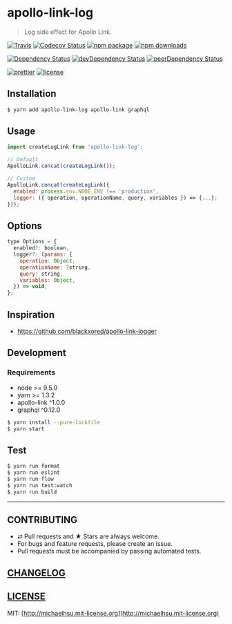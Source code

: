 # apollo-link-log

> Log side effect for Apollo Link.

[![Travis][build-badge]][build]
[![Codecov Status][codecov-badge]][codecov]
[![npm package][npm-badge]][npm]
[![npm downloads][npm-downloads]][npm]

[![Dependency Status][dependency-badge]][dependency]
[![devDependency Status][devdependency-badge]][devdependency]
[![peerDependency Status][peerdependency-badge]][peerdependency]

[![prettier][prettier-badge]][prettier]
[![license][license-badge]][license]

## Installation

```sh
$ yarn add apollo-link-log apollo-link graphql
```

## Usage

```js
import createLogLink from 'apollo-link-log';

// Default
ApolloLink.concat(createLogLink());

// Custom
ApolloLink.concat(createLogLink({
  enabled: process.env.NODE_ENV !== 'production',
  logger: ({ operation, operationName, query, variables }) => {...};
}));
```

## Options

```js
type Options = {
  enabled?: boolean,
  logger?: (params: {
    operation: Object,
    operationName: ?string,
    query: string,
    variables: Object,
  }) => void,
};
```

## Inspiration

* https://github.com/blackxored/apollo-link-logger

## Development

### Requirements

* node >= 9.5.0
* yarn >= 1.3.2
* apollo-link ^1.0.0
* graphql ^0.12.0

```sh
$ yarn install --pure-lockfile
$ yarn start
```

## Test

```sh
$ yarn run format
$ yarn run eslint
$ yarn run flow
$ yarn run test:watch
$ yarn run build
```

---

## CONTRIBUTING

* ⇄ Pull requests and ★ Stars are always welcome.
* For bugs and feature requests, please create an issue.
* Pull requests must be accompanied by passing automated tests.

## [CHANGELOG](CHANGELOG.md)

## [LICENSE](LICENSE)

MIT: [http://michaelhsu.mit-license.org](http://michaelhsu.mit-license.org)

[build-badge]: https://img.shields.io/travis/evenchange4/apollo-link-log/master.svg?style=flat-square
[build]: https://travis-ci.org/evenchange4/apollo-link-log
[npm-badge]: https://img.shields.io/npm/v/apollo-link-log.svg?style=flat-square
[npm]: https://www.npmjs.org/package/apollo-link-log
[codecov-badge]: https://img.shields.io/codecov/c/github/evenchange4/apollo-link-log.svg?style=flat-square
[codecov]: https://codecov.io/github/evenchange4/apollo-link-log?branch=master
[npm-downloads]: https://img.shields.io/npm/dt/apollo-link-log.svg?style=flat-square
[license-badge]: https://img.shields.io/npm/l/apollo-link-log.svg?style=flat-square
[license]: http://michaelhsu.mit-license.org/
[dependency-badge]: https://david-dm.org/evenchange4/apollo-link-log.svg?style=flat-square
[dependency]: https://david-dm.org/evenchange4/apollo-link-log
[devdependency-badge]: https://david-dm.org/evenchange4/apollo-link-log/dev-status.svg?style=flat-square
[devdependency]: https://david-dm.org/evenchange4/apollo-link-log#info=devDependencies
[peerdependency-badge]: https://david-dm.org/evenchange4/apollo-link-log/peer-status.svg?style=flat-square
[peerdependency]: https://david-dm.org/evenchange4/apollo-link-log#info=peerDependencies
[prettier-badge]: https://img.shields.io/badge/styled_with-prettier-ff69b4.svg?style=flat-square
[prettier]: https://github.com/prettier/prettier
